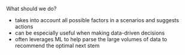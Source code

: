 What should we do?

- takes into account all possible factors in a scenarios and suggests actions
- can be especially useful when making data-driven decisions
- often leverages ML to help parse the large volumes of data to recommend the optimal next stem